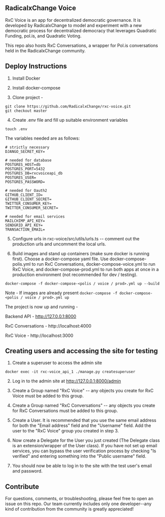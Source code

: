 ## RadicalxChange Voice

RxC Voice is an app for decentralized democratic governance. It is developed by RadicalxChange to model and experiment with a new democratic process for decentralized democracy that leverages Quadratic Funding, pol.is, and Quadratic Voting.

This repo also hosts RxC Conversations, a wrapper for Pol.is conversations held in the RadicalxChange community.

## Deploy Instructions

1. Install Docker

2. Install docker-compose

3. Clone project -
```
git clone https://github.com/RadicalxChange/rxc-voice.git
git checkout master
```

4. Create .env file and fill up suitable environment variables

```
touch .env
```

The variables needed are as follows:

```
# strictly necessary
DJANGO_SECRET_KEY=

# needed for database
POSTGRES_HOST=db
POSTGRES_PORT=5432
POSTGRES_DB=rxcvoiceapi_db
POSTGRES_USER=
POSTGRES_PASSWORD=

# needed for Oauth2
GITHUB_CLIENT_ID=
GITHUB_CLIENT_SECRET=
TWITTER_CONSUMER_KEY=
TWITTER_CONSUMER_SECRET=

# needed for email services
MAILCHIMP_API_KEY=
SENDGRID_API_KEY=
TRANSACTION_EMAIL=
```

5. Configure urls in rxc-voice/src/utils/urls.ts -- comment out the production urls and uncomment the local urls.

6. Build images and stand up containers (make sure docker is running first). Choose a docker-compose yaml file. Use docker-compose-polis.yml to run RxC Conversations, docker-compose-voice.yml to run RxC Voice, and docker-compose-prod.yml to run both apps at once in a production environment (not recommended for dev / testing).

```
docker-compose -f docker-compose-<polis / voice / prod>.yml up --build
```

Note - If images are already present ```docker-compose -f docker-compose-<polis / voice / prod>.yml up```

The project is now up and running -

Backend API - http://127.0.0.1:8000

RxC Conversations - http://localhost:4000

RxC Voice - http://localhost:3000

## Creating users and accessing the site for testing

1. Create a superuser to access the admin site

```
docker exec -it rxc-voice_api_1 ./manage.py createsuperuser
```

2. Log in to the admin site at http://127.0.0.1:8000/admin

3. Create a Group named "RxC Voice" -- any objects you create for RxC Voice must be added to this group.

4. Create a Group named "RxC Conversations" -- any objects you create for RxC Conversations must be added to this group.

5. Create a User. It is recommended that you use the same email address for both the "Email address" field and the "Username" field. Add the user to the "RxC Voice" group you created in step 3.

6. Now create a Delegate for the User you just created (The Delegate class is an extension/wrapper of the User class). If you have not set up email services, you can bypass the user verification process by checking "Is verified" and entering something into the "Public username" field.

7. You should now be able to log in to the site with the test user's email and password.

## Contribute

For questions, comments, or troubleshooting, please feel free to open an issue on this repo. Our team currently includes only one developer--any kind of contribution from the community is greatly appreciated!
